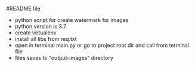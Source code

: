 #README file
- python script for create watermark for images
- python version is 3.7
- create virtualenv
- install all libs from req.txt
- open in terminal main.py or go to project root dir and call from terminal file
- files saves to "output-images" directory